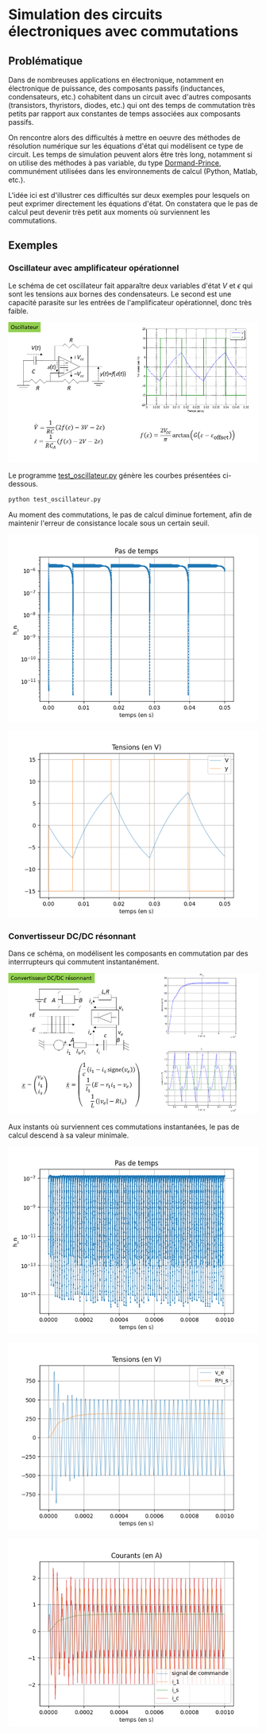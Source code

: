 # Simulation des circuits électroniques avec commutations

## Problématique

Dans de nombreuses applications en électronique, notamment en électronique de puissance, des composants passifs (inductances, condensateurs, etc.) cohabitent dans un circuit avec d'autres composants (transistors, thyristors, diodes, etc.) qui ont des temps de commutation très petits par rapport aux constantes de temps associées aux composants passifs.

On rencontre alors des difficultés à mettre en oeuvre des méthodes de résolution numérique sur les équations d'état qui modélisent ce type de circuit. Les temps de simulation peuvent alors être très long, notamment si on utilise des méthodes à pas variable, du type [Dormand-Prince](https://en.wikipedia.org/wiki/Dormand%E2%80%93Prince_method), communément utilisées dans les environnements de calcul (Python, Matlab, etc.).

L'idée ici est d'illustrer ces difficultés sur deux exemples pour lesquels on peut exprimer directement les équations d'état. On constatera que le pas de calcul peut devenir très petit aux moments où surviennent les commutations.

## Exemples

### Oscillateur avec amplificateur opérationnel

Le schéma de cet oscillateur fait apparaître deux variables d'état $V$ et $\epsilon$ qui sont les tensions aux bornes des condensateurs. Le second est une capacité parasite sur les entrées de l'amplificateur opérationnel, donc très faible.

![](Data/Diapositive1.PNG)

Le programme [test_oscillateur.py](Code/test_oscillateur.py) génère les courbes présentées ci-dessous.

```python
python test_oscillateur.py
```

Au moment des commutations, le pas de calcul diminue fortement, afin de maintenir l'erreur de consistance locale sous un certain seuil.

![](Data/oscillateur_1.png)

![](Data/oscillateur_2.png)

### Convertisseur DC/DC résonnant

Dans ce schéma, on modélisent les composants en commutation par des interrrupteurs qui commutent instantanément.

![](Data/Diapositive2.PNG)

Aux instants où surviennent ces commutations instantanées, le pas de calcul descend à sa valeur minimale.

![](Data/convres_1.png)

![](Data/convres_2.png)

![](Data/convres_3.png)
